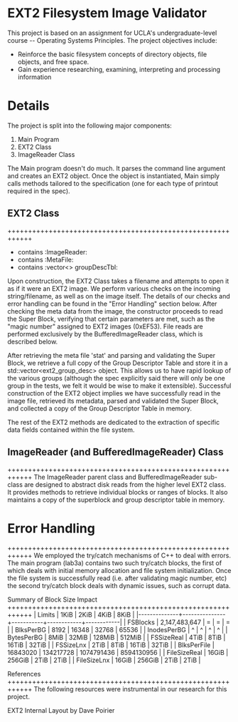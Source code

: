 # EXT2 Filesystem Image Validator

This project is based on an assignment for UCLA's undergraduate-level course -- Operating Systems Principles. 
The project objectives include:

- Reinforce the basic filesystem concepts of directory objects, file objects, and free space.
- Gain experience researching, examining, interpreting and processing information

# Details

The project is split into the following major components:

1) Main Program
2) EXT2 Class
3) ImageReader Class

The Main program doesn't do much. It parses the command line argument and
creates an EXT2 object. Once the object is instantiated, Main simply calls
methods tailored to the specification (one for each type of printout required in
the spec).


## EXT2 Class
++++++++++++++++++++++++++++++++++++++++++++++++++++++++++++
- contains :ImageReader:
- contains :MetaFile:
- contains :vector<> groupDescTbl:

Upon construction, the EXT2 Class takes a filename and attempts to open it as if
it were an EXT2 image. We perform various checks on the incoming
string/filename, as well as on the image itself. The details of our checks and
error handling can be found in the "Error Handling" section below. After
checking the meta data from the image, the constructor proceeds to read the
Super Block, verifying that certain parameters are met, such as the "magic
number" assigned to EXT2 images (0xEF53). File reads are performed exclusively
by the BufferedImageReader class, which is described below.

After retrieving the meta file 'stat' and parsing and validating the Super
Block, we retrieve a full copy of the Group Descriptor Table and store it in a
std::vector<ext2_group_desc> object. This allows us to have rapid lookup of the
various groups (although the spec explicitly said there will only be one group
in the tests, we felt it would be wise to make it extensible). Successful
construction of the EXT2 object implies we have successfully read in the image
file, retrieved its metadata, parsed and validated the Super Block, and
collected a copy of the Group Descriptor Table in memory.

The rest of the EXT2 methods are dedicated to the extraction of specific data
fields contained within the file system.


## ImageReader (and BufferedImageReader) Class
++++++++++++++++++++++++++++++++++++++++++++++++++++++++++++ 
The ImageReader parent class and BufferedImageReader sub-class are designed to
abstract disk reads from the higher level EXT2 class. It provides methods to
retrieve individual blocks or ranges of blocks. It also maintains a copy of the
superblock and group descriptor table in memory.


# Error Handling
++++++++++++++++++++++++++++++++++++++++++++++++++++++++++++
We employed the try/catch mechanisms of C++ to deal with errors. The main
program (lab3a) contains two such try/catch blocks, the first of which deals
with initial memory allocation and file system initialization. Once the file
system is successfully read (i.e. after validating magic number, etc) the second
try/catch block deals with dynamic issues, such as corrupt data.


Summary of Block Size Impact
++++++++++++++++++++++++++++++++++++++++++++++++++++++++++++
| Limits       | 1KiB          | 2KiB      | 4KiB       | 8KiB       |
|--------------+---------------+-----------+------------+------------|
| FSBlocks     | 2,147,483,647 | =         | =          | =          |
| BlksPerBG    | 8192          | 16348     | 32768      | 65536      |
| InodesPerBG  | ^             | ^         | ^          | ^          |
| BytesPerBG   | 8MiB          | 32MiB     | 128MiB     | 512MiB     |
| FSSizeReal   | 4TiB          | 8TiB      | 16TiB      | 32TiB      |
| FSSizeLnx    | 2TiB          | 8TiB      | 16TiB      | 32TiB      |
| BlksPerFile  | 16843020      | 134217728 | 1074791436 | 8594130956 |
| FileSizeReal | 16GiB         | 256GiB    | 2TiB       | 2TiB       |
| FileSizeLnx  | 16GiB         | 256GiB    | 2TiB       | 2TiB       |


References
++++++++++++++++++++++++++++++++++++++++++++++++++++++++++++
The following resources were instrumental in our research for this project.

EXT2 Internal Layout
by Dave Poirier
